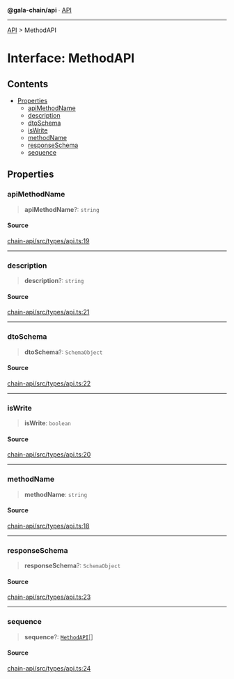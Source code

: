 **@gala-chain/api** ∙ [API](../exports.md)

***

[API](../exports.md) > MethodAPI

# Interface: MethodAPI

## Contents

- [Properties](MethodAPI.md#properties)
  - [apiMethodName](MethodAPI.md#apimethodname)
  - [description](MethodAPI.md#description)
  - [dtoSchema](MethodAPI.md#dtoschema)
  - [isWrite](MethodAPI.md#iswrite)
  - [methodName](MethodAPI.md#methodname)
  - [responseSchema](MethodAPI.md#responseschema)
  - [sequence](MethodAPI.md#sequence)

## Properties

### apiMethodName

> **apiMethodName**?: `string`

#### Source

[chain-api/src/types/api.ts:19](https://github.com/GalaChain/sdk/blob/bcbbb18/chain-api/src/types/api.ts#L19)

***

### description

> **description**?: `string`

#### Source

[chain-api/src/types/api.ts:21](https://github.com/GalaChain/sdk/blob/bcbbb18/chain-api/src/types/api.ts#L21)

***

### dtoSchema

> **dtoSchema**?: `SchemaObject`

#### Source

[chain-api/src/types/api.ts:22](https://github.com/GalaChain/sdk/blob/bcbbb18/chain-api/src/types/api.ts#L22)

***

### isWrite

> **isWrite**: `boolean`

#### Source

[chain-api/src/types/api.ts:20](https://github.com/GalaChain/sdk/blob/bcbbb18/chain-api/src/types/api.ts#L20)

***

### methodName

> **methodName**: `string`

#### Source

[chain-api/src/types/api.ts:18](https://github.com/GalaChain/sdk/blob/bcbbb18/chain-api/src/types/api.ts#L18)

***

### responseSchema

> **responseSchema**?: `SchemaObject`

#### Source

[chain-api/src/types/api.ts:23](https://github.com/GalaChain/sdk/blob/bcbbb18/chain-api/src/types/api.ts#L23)

***

### sequence

> **sequence**?: [`MethodAPI`](MethodAPI.md)[]

#### Source

[chain-api/src/types/api.ts:24](https://github.com/GalaChain/sdk/blob/bcbbb18/chain-api/src/types/api.ts#L24)
